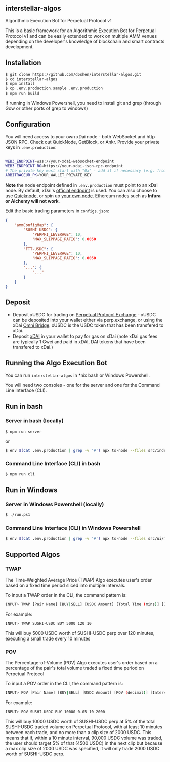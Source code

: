 ## interstellar-algos

Algorithmic Execution Bot for Perpetual Protocol v1

This is a basic framework for an Algorithmic Execution Bot for Perpetual Protocol v1 and can be easily extended to work on multiple AMM venues depending on the developer's knowledge of blockchain and smart contracts development. 

## Installation

```bash
$ git clone https://github.com/d5shen/interstellar-algos.git
$ cd interstellar-algos
$ npm install
$ cp .env.production.sample .env.production
$ npm run build
```

If running in Windows Powershell, you need to install git and grep (through Gow or other ports of grep to windows)

## Configuration

You will need access to your own xDai node - both WebSocket and http JSON RPC. Check out QuickNode, GetBlock, or Ankr.
Provide your private keys in `.env.production`:

```bash

WEB3_ENDPOINT=wss://your-xdai-websocket-endpoint
WEB3_ENDPOINT_RO=https://your-xdai-json-rpc-endpoint
# The private key must start with "0x" - add it if necessary (e.g. from private key exported from Metamask)
ARBITRAGEUR_PK=YOUR_WALLET_PRIVATE_KEY
```
**Note** the node endpoint defined in `.env.production` must point to an xDai node. By default, xDai's [official endpoint](https://www.xdaichain.com/for-developers/developer-resources#json-rpc-endpoints) is used. You can also choose to use [Quicknode](https://www.quicknode.com/), or spin up [your own node](https://www.xdaichain.com/for-validators/node-deployment/manual-deployment). Ethereum nodes such as **Infura or Alchemy will not work**.

Edit the basic trading parameters in `configs.json`:

```json
{
    "ammConfigMap": {
        "SUSHI-USDC": {
            "PERPFI_LEVERAGE": 10,
            "MAX_SLIPPAGE_RATIO": 0.0050
        },
        "FTT-USDC": {
            "PERPFI_LEVERAGE": 10,
            "MAX_SLIPPAGE_RATIO": 0.0050
        },
        "...": {
            "..."
        }
    }
}
```


## Deposit

- Deposit xUSDC for trading on [Perpetual Protocol Exchange](https://perp.exchange/) - xUSDC can be deposited into your wallet either via perp.exchange, or using the xDai [Omni Bridge](https://omni.xdaichain.com/). xUSDC is the USDC token that has been transfered to xDai.
- Deposit [xDAI](https://www.xdaichain.com/for-users/get-xdai-tokens) in your wallet to pay for gas on xDai (note xDai gas fees are typically 1 Gwei and paid in xDAI, DAI tokens that have been transfered to xDai.)

## Running the Algo Execution Bot 

You can run `interstellar-algos` in *nix bash or Windows Powershell.

You will need two consoles - one for the server and one for the Command Line Interface (CLI).

## Run in bash

### Server in bash (locally)
```bash
$ npm run server
```
or
```bash
$ env $(cat .env.production | grep -v '#') npx ts-node --files src/index.ts
```

### Command Line Interface (CLI) in bash
```bash
$ npm run cli
```

## Run in Windows

### Server in Windows Powershell (locally)
```bash
$ ./run.ps1
```

### Command Line Interface (CLI) in Windows Powershell
```bash
$ env $(cat .env.production | grep -v '#') npx ts-node --files src/ui/main.ts
```

## Supported Algos

### TWAP

The Time-Weighted Average Price (TWAP) Algo executes user's order based on a fixed time period sliced into multiple intervals.

To input a TWAP order in the CLI, the command pattern is:

```bash
INPUT> TWAP [Pair Name] [BUY|SELL] [USDC Amount] [Total Time (mins)] [Interval (mins)]
```

For example:
```bash
INPUT> TWAP SUSHI-USDC BUY 5000 120 10
```

This will buy 5000 USDC worth of SUSHI-USDC perp over 120 minutes, executing a small trade every 10 minutes

### POV

The Percentage-of-Volume (POV) Algo executes user's order based on a percentage of the pair's total volume traded a fixed time period on Perpetual Protocol

To input a POV order in the CLI, the command pattern is:

```bash
INPUT> POV [Pair Name] [BUY|SELL] [USDC Amount] [POV (decimal)] [Interval (mins)] [Max Clip Size (optional)]
```

For example:
```bash
INPUT> POV SUSHI-USDC BUY 10000 0.05 10 2000
```

This will buy 10000 USDC worth of SUSHI-USDC perp at 5% of the total SUSHI-USDC traded volume on Perpetual Protocol, with at least 10 minutes between each trade, and no more than a clip size of 2000 USDC. This means that if, within a 10 minute interval, 90,000 USDC volume was traded, the user should target 5% of that (4500 USDC) in the next clip but because a max clip size of 2000 USDC was specified, it will only trade 2000 USDC worth of SUSHI-USDC perp.